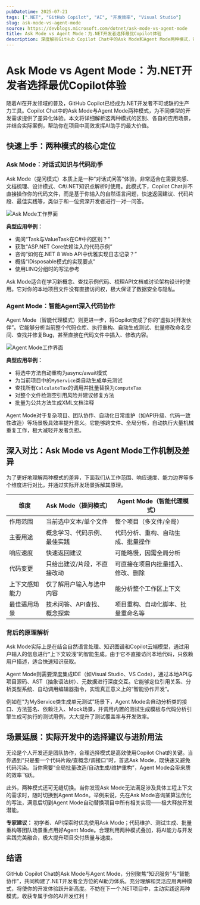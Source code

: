 ```yaml
---
pubDatetime: 2025-07-21
tags: [".NET", "GitHub Copilot", "AI", "开发效率", "Visual Studio"]
slug: ask-mode-vs-agent-mode
source: https://devblogs.microsoft.com/dotnet/ask-mode-vs-agent-mode
title: Ask Mode vs Agent Mode：为.NET开发者选择最优Copilot体验
description: 深度解析GitHub Copilot Chat中的Ask Mode和Agent Mode两种模式，帮助.NET开发者理解其区别、适用场景、工作原理，并辅以实际案例和专业建议，助力高效开发与团队协作。
---
```


# Ask Mode vs Agent Mode：为.NET开发者选择最优Copilot体验

随着AI在开发领域的普及，GitHub Copilot已经成为.NET开发者不可或缺的生产力工具。Copilot Chat中的Ask Mode与Agent Mode两种模式，为不同类型的开发需求提供了差异化体验。本文将详细解析这两种模式的区别、各自的应用场景，并结合实际案例，帮助你在项目中高效发挥AI助手的最大价值。

## 快速上手：两种模式的核心定位

### Ask Mode：对话式知识与代码助手

Ask Mode（提问模式）本质上是一种“对话式问答”体验，非常适合在需要灵感、文档梳理、设计模式、C#/.NET知识点解析时使用。此模式下，Copilot Chat并不直接操作你的代码文件，而是基于你输入的自然语言问题，快速返回建议、代码片段、最佳实践等，类似于和一位资深开发者进行一对一问答。

![Ask Mode工作界面](https://devblogs.microsoft.com/dotnet/wp-content/uploads/sites/10/2025/07/askMode.png)

**典型应用举例：**

- 询问“Task与ValueTask在C#中的区别？”
- 获取“ASP.NET Core依赖注入的代码示例”
- 咨询“如何在.NET 8 Web API中优雅实现日志记录？”
- 概括“IDisposable模式的实现要点”
- 使用LINQ分组时的写法参考

Ask Mode适合在学习新概念、查找示例代码、梳理API文档或讨论架构设计时使用。它对你的本地项目文件没有直接访问权，极大保证了数据安全与隐私。

### Agent Mode：智能Agent深入代码协作

Agent Mode（智能代理模式）则更进一步，将Copilot变成了你的“虚拟对开发伙伴”。它能够分析当前整个代码仓库、执行重构、自动生成测试、批量修改命名空间、查找并修复Bug，甚至直接在代码文件中插入、修改内容。

![Agent Mode工作界面](https://devblogs.microsoft.com/dotnet/wp-content/uploads/sites/10/2025/07/agentMode.png)

**典型应用举例：**

- 将选中方法自动重构为async/await模式
- 为当前项目中的`MyService`类自动生成单元测试
- 查找所有`CalculateTax`的调用并批量替换为`ComputeTax`
- 对整个文件检测空引用风险并建议修复方法
- 批量为公共方法生成XML文档注释

Agent Mode对于复杂项目、团队协作、自动化日常维护（如API升级、代码一致性改造）等场景极具效率提升意义。它能够跨文件、全局分析，自动执行大量机械重复工作，极大减轻开发者负担。

## 深入对比：Ask Mode vs Agent Mode工作机制及差异

为了更好地理解两种模式的差异，下面我们从工作范围、响应速度、能力边界等多个维度进行对比，并通过实际开发场景拆解其原理。

| 维度           | Ask Mode（提问模式）         | Agent Mode（智能代理模式）         |
| -------------- | ---------------------------- | ---------------------------------- |
| 作用范围       | 当前选中文本/单个文件        | 整个项目（多文件/全局）            |
| 主要用途       | 概念学习、代码示例、最佳实践 | 代码分析、重构、自动生成、批量操作 |
| 响应速度       | 快速返回建议                 | 可能略慢，因需全局分析             |
| 代码变更       | 只给出建议/片段，不直接改动  | 可直接在项目内批量插入、修改、删除 |
| 上下文感知能力 | 仅了解用户输入与选中内容     | 能分析整个工作区上下文             |
| 最佳适用场景   | 技术问答、API查找、概念探索  | 项目重构、自动化脚本、批量重命名等 |

### 背后的原理解析

Ask Mode实际上是在结合自然语言处理、知识图谱和Copilot云端模型，通过用户输入的信息进行“上下文较浅”的智能生成。由于它不直接访问本地代码，只依赖用户描述，适合快速知识获取。

Agent Mode则需要深度集成IDE（如Visual Studio、VS Code），通过本地API与项目源码、AST（抽象语法树）、元数据进行深度交互。它能够定位引用关系、分析类型系统、自动调用编辑器指令，实现真正意义上的“智能协作开发”。

例如在“为MyService类生成单元测试”场景下，Agent Mode会自动分析类的接口、方法签名、依赖注入、Mock场景，并调用内置的测试生成模板与代码分析引擎生成可执行的测试用例，大大提升了测试覆盖率与开发效率。

## 场景延展：实际开发中的选择建议与进阶用法

无论是个人开发还是团队协作，合理选择模式是高效使用Copilot Chat的关键。当你遇到“只是要一个代码片段/查概念/调接口”时，首选Ask Mode，既快速又避免代码污染。当你需要“全局批量改造/自动生成/维护重构”，Agent Mode会带来质的效率飞跃。

此外，两种模式还可无缝切换。当你发现Ask Mode无法满足涉及具体工程上下文的需求时，随时切换到Agent Mode。举例来说，先在Ask Mode咨询某算法优化的写法，满意后切到Agent Mode自动替换项目中所有相关实现——极大释放开发潜能。

**专家建议：** 初学者、API探索时优先使用Ask Mode；代码维护、测试生成、批量重构等团队场景重点用好Agent Mode。合理利用两种模式叠加，将AI能力与开发实践完美融合，极大提升项目交付质量与速度。

## 结语

GitHub Copilot Chat的Ask Mode与Agent Mode，分别聚焦“知识服务”与“智能协作”，共同构建了.NET开发者全方位的AI助力体系。充分理解和灵活应用两种模式，将使你的开发体验跃升新高度。不妨在下一个.NET项目中，主动实践这两种模式，收获专属于你的AI开发红利！
